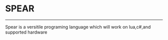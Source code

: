 # SPEAR
---
Spear is a versitile programing language which will work on lua,c#,and supported hardware